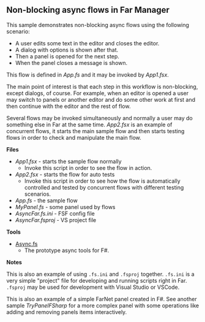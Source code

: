 
## Non-blocking async flows in Far Manager

This sample demonstrates non-blocking async flows using the following scenario:

- A user edits some text in the editor and closes the editor.
- A dialog with options is shown after that.
- Then a panel is opened for the next step.
- When the panel closes a message is shown.

This flow is defined in *App.fs* and it may be invoked by *App1.fsx*.

The main point of interest is that each step in this workflow is non-blocking,
except dialogs, of course. For example, when an editor is opened a user may
switch to panels or another editor and do some other work at first and then
continue with the editor and the rest of flow.

Several flows may be invoked simultaneously and normally a user may do
something else in Far at the same time. *App2.fsx* is an example of
concurrent flows, it starts the main sample flow and then starts
testing flows in order to check and manipulate the main flow.

**Files**

- *App1.fsx* - starts the sample flow normally
    - Invoke this script in order to see the flow in action.
- *App2.fsx* - starts the flow for auto tests
    - Invoke this script in order to see how the flow is automatically
      controlled and tested by concurrent flows with different testing
      scenarios.
- *App.fs* - the sample flow
- *MyPanel.fs* - some panel used by flows
- *AsyncFar.fs.ini* - FSF config file
- *AsyncFar.fsproj* - VS project file

**Tools**

- [Async.fs](https://github.com/nightroman/FarNet/blob/master/FSharpFar/src/Async.fs)
    - The prototype async tools for F#.

**Notes**

This is also an example of using `.fs.ini` and `.fsproj` together. `.fs.ini` is
a very simple "project" file for developing and running scripts right in Far.
`.fsproj` may be used for development with Visual Studio or VSCode.

This is also an example of a simple FarNet panel created in F#. See another
sample *TryPanelFSharp* for a more complex panel with some operations like
adding and removing panels items interactively.

